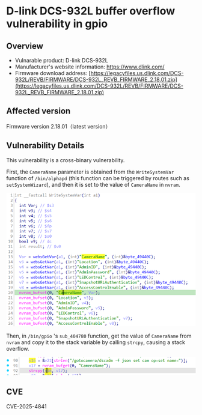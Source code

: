 # D-link DCS-932L buffer overflow vulnerability in gpio

## Overview
- Vulnarable product: D-link DCS-932L
- Manufacturer's website information: https://www.dlink.com/
- Firmware download address: [https://legacyfiles.us.dlink.com/DCS-932L/REVB/FIRMWARE/DCS-932L_REVB_FIRMWARE_2.18.01.zip](https://legacyfiles.us.dlink.com/DCS-932L/REVB/FIRMWARE/DCS-932L_REVB_FIRMWARE_2.18.01.zip)

## Affected version
Firmware version 2.18.01（latest version）

## Vulnerability Details

This vulnerability is a cross-binary vulnerability. 

First, the `CameraName` parameter is obtained from the `WriteSystemVar` function of `/bin/alphapd` (this function can be triggered by routes such as `setSystemWizard`), and then it is set to the value of `CameraName` in `nvram`.

![](img/1.png)

Then, in `/bin/gpio` 's `sub_404780` function, get the value of `CameraName` from `nvram` and copy it to the stack variable by calling `strcpy`, causing a stack overflow.

![](img/2.png)

## CVE

CVE-2025-4841